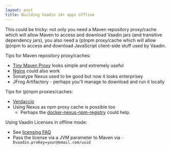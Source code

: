 ```yaml
---
layout: post
title: Building Vaadin 14+ apps offline
---
```


This could be tricky: not only you need a Maven repository proxy/cache
which will allow Maven to access and download Vaadin jars (and transitive dependency jars),
you also need a (p)npm proxy/cache which will allow (p)npm to access and download JavaScript
client-side stuff used by Vaadin.

Tips for Maven repository proxy/caches:

* [Tiny Maven Proxy](https://github.com/timboudreau/tiny-maven-proxy) looks simple and extremely useful
* [Nginx](https://weblog.lkiesow.de/20170413-nginx-as-fast-maven-repository-proxy.html) could also work
* Sonatype Nexus used to be good but now it looks enterprisey
* JFrog Artifactory - perhaps you'll manage to download and run it locally

Tips for (p)npm proxies/caches:

* [Verdaccio](https://verdaccio.org/)
* Using Nexus as npm proxy cache is possible too
  * Perhaps the [docker-nexus-npm-registry](https://github.com/SebastianKuehnau/docker-nexus-npm-registry) could help.

Using Vaadin Licenses in offline mode:

* See [licensing FAQ](https://vaadin.com/licensing-faq-and-troubleshooting)
* Pass the license via a JVM parameter to Maven via `-Dvaadin.proKey=your@email.com/uuid`
